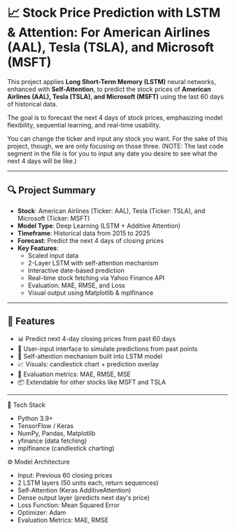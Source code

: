 # 📈 Stock Price Prediction with LSTM & Attention: For American Airlines (AAL), Tesla (TSLA), and Microsoft (MSFT)

This project applies **Long Short-Term Memory (LSTM)** neural networks, enhanced with **Self-Attention**, to predict the stock prices of **American Airlines (AAL), Tesla (TSLA), and Microsoft (MSFT)** using the last 60 days of historical data.

The goal is to forecast the next 4 days of stock prices, emphasizing model flexibility, sequential learning, and real-time usability.

You can change the ticker and input any stock you want. For the sake of this project, though, we are only focusing on those three.
(NOTE: The last code segment in the file is for you to input any date you desire to see what the next 4 days will be like.)

---

## 🔍 Project Summary

- **Stock**: American Airlines (Ticker: AAL), Tesla (Ticker: TSLA), and Microsoft (Ticker: MSFT)
- **Model Type**: Deep Learning (LSTM + Additive Attention)
- **Timeframe**: Historical data from 2015 to 2025
- **Forecast**: Predict the next 4 days of closing prices
- **Key Features**:
  - Scaled input data
  - 2-Layer LSTM with self-attention mechanism
  - Interactive date-based prediction
  - Real-time stock fetching via Yahoo Finance API
  - Evaluation: MAE, RMSE, and Loss
  - Visual output using Matplotlib & mplfinance

---

## 🚀 Features

- 📊 Predict next 4-day closing prices from past 60 days
- 📌 User-input interface to simulate predictions from past points
- 🧠 Self-attention mechanism built into LSTM model
- 📈 Visuals: candlestick chart + prediction overlay
- 🧪 Evaluation metrics: MAE, RMSE, MSE
- 📦 Extendable for other stocks like MSFT and TSLA

---

🧠 Tech Stack

 - Python 3.9+
 - TensorFlow / Keras
 - NumPy, Pandas, Matplotlib
 - yfinance (data fetching)
 - mplfinance (candlestick charting)

⚙️ Model Architecture

 - Input: Previous 60 closing prices
 - 2 LSTM layers (50 units each, return sequences)
 - Self-Attention (Keras AdditiveAttention)
 - Dense output layer (predicts next day's price)
 - Loss Function: Mean Squared Error
 - Optimizer: Adam
 - Evaluation Metrics: MAE, RMSE

